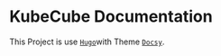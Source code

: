 # KubeCube Documentation

This Project is use [`Hugo`](https://github.com/gohugoio/hugo)with Theme [`Docsy`](https://github.com/google/docsy).

